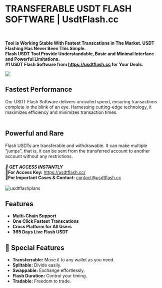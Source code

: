 # TRANSFERABLE USDT FLASH SOFTWARE | UsdtFlash.cc
</br>
 
__Tool is Working Stable With Fastest Transcations in The Market. USDT Flashing Has Never Been This Simple.</br> 
Flash USDT Tool Provide Understandable, Basic and Minimal Interface and Powerful Limitations.</br>
#1 USDT Flash Software from https://usdtflash.cc for Your Deals.__

<a href="https://usdtflash.cc/#purchase">
<img src="https://i.ibb.co/myNL0hJ/Z2.png">
</a>

## Fastest Performance
Our USDT Flash Software delivers unrivaled speed, ensuring transactions complete in the blink of an eye. 
Harnessing cutting-edge technology, it maximizes efficiency and minimizes transaction times.</br></br>

## Powerful and Rare
Flash USDTs are transferable and withdrawable. It can make multiple "jumps", that is, it can be sent from the transferred account to another account without any restrictions.
</br></br>
**_🔑 GET ACCESS INSTANTLY_**\
**🛒For Access Key:** https://usdtflash.cc/ \
**👤For Important Cases & Contact:** contact@usdtflash.cc
<br>
<br>
<img src="https://i.ibb.co/yBh2z8d/newpricelist.png" alt="usdtflashplans">


## Features

- **Multi-Chain Support**
- **One Click Fastest Transcations**
- **Cross Platform for All Users** 
- **365 Days Live Flash USDT**

## 💎 Special Features
- **Transferrable:** Move it to any wallet as you need.
- **Splitable:** Divide easily.
- **Swappable:** Exchange effortlessly.
- **Flash Duration:** Control your timing.
- **Tradable:** Freedom to trade.
</br></br>
